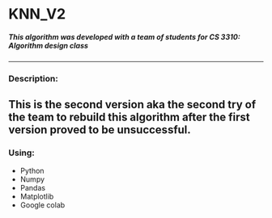 # KNN_V2 
##### This algorithm was developed with a team of students for CS 3310: Algorithm design class
---
### Description:
This is the second version aka the second try of the team to rebuild this algorithm after the first version proved to be unsuccessful.
---
### Using: 
* Python
* Numpy
* Pandas
* Matplotlib
* Google colab


